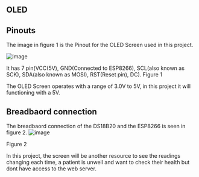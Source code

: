 ## OLED 

## Pinouts
The image in figure 1 is the Pinout for the OLED Screen used in this project. 

![image](https://github.com/MMemon2003/HealthProject2024/assets/146339735/38d4bcc5-563b-467e-be62-52273a76a6ef)

It has 7 pin(VCC(5V), GND(Connected to ESP8266), SCL(also known as SCK), SDA(also known as MOSI), RST(Reset pin), DC).
Figure 1

The OLED Screen operates with a range of 3.0V to 5V, in this project it will functioning with a 5V. 

## Breadbaord connection
The breadbaord connection of the DS18B20 and the ESP8266 is seen in figure 2. 
![image](https://github.com/MMemon2003/HealthProject2024/assets/146339735/49f67347-3ed1-4c20-8a73-a055d2a49e3a)

Figure 2

In this project, the screen will be another resource to see the readings changing each time, 
a patient is unwell and want to check their health but dont have access to the web server. 
